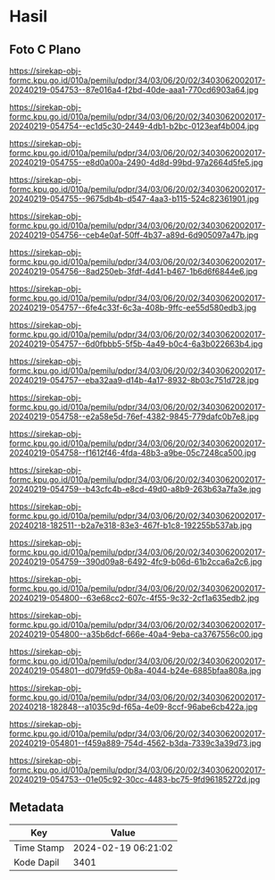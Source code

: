 # Hasil

## Foto C Plano

https://sirekap-obj-formc.kpu.go.id/010a/pemilu/pdpr/34/03/06/20/02/3403062002017-20240219-054753--87e016a4-f2bd-40de-aaa1-770cd6903a64.jpg

https://sirekap-obj-formc.kpu.go.id/010a/pemilu/pdpr/34/03/06/20/02/3403062002017-20240219-054754--ec1d5c30-2449-4db1-b2bc-0123eaf4b004.jpg

https://sirekap-obj-formc.kpu.go.id/010a/pemilu/pdpr/34/03/06/20/02/3403062002017-20240219-054755--e8d0a00a-2490-4d8d-99bd-97a2664d5fe5.jpg

https://sirekap-obj-formc.kpu.go.id/010a/pemilu/pdpr/34/03/06/20/02/3403062002017-20240219-054755--9675db4b-d547-4aa3-b115-524c82361901.jpg

https://sirekap-obj-formc.kpu.go.id/010a/pemilu/pdpr/34/03/06/20/02/3403062002017-20240219-054756--ceb4e0af-50ff-4b37-a89d-6d905097a47b.jpg

https://sirekap-obj-formc.kpu.go.id/010a/pemilu/pdpr/34/03/06/20/02/3403062002017-20240219-054756--8ad250eb-3fdf-4d41-b467-1b6d6f6844e6.jpg

https://sirekap-obj-formc.kpu.go.id/010a/pemilu/pdpr/34/03/06/20/02/3403062002017-20240219-054757--6fe4c33f-6c3a-408b-9ffc-ee55d580edb3.jpg

https://sirekap-obj-formc.kpu.go.id/010a/pemilu/pdpr/34/03/06/20/02/3403062002017-20240219-054757--6d0fbbb5-5f5b-4a49-b0c4-6a3b022663b4.jpg

https://sirekap-obj-formc.kpu.go.id/010a/pemilu/pdpr/34/03/06/20/02/3403062002017-20240219-054757--eba32aa9-d14b-4a17-8932-8b03c751d728.jpg

https://sirekap-obj-formc.kpu.go.id/010a/pemilu/pdpr/34/03/06/20/02/3403062002017-20240219-054758--e2a58e5d-76ef-4382-9845-779dafc0b7e8.jpg

https://sirekap-obj-formc.kpu.go.id/010a/pemilu/pdpr/34/03/06/20/02/3403062002017-20240219-054758--f1612f46-4fda-48b3-a9be-05c7248ca500.jpg

https://sirekap-obj-formc.kpu.go.id/010a/pemilu/pdpr/34/03/06/20/02/3403062002017-20240219-054759--b43cfc4b-e8cd-49d0-a8b9-263b63a7fa3e.jpg

https://sirekap-obj-formc.kpu.go.id/010a/pemilu/pdpr/34/03/06/20/02/3403062002017-20240218-182511--b2a7e318-83e3-467f-b1c8-192255b537ab.jpg

https://sirekap-obj-formc.kpu.go.id/010a/pemilu/pdpr/34/03/06/20/02/3403062002017-20240219-054759--390d09a8-6492-4fc9-b06d-61b2cca6a2c6.jpg

https://sirekap-obj-formc.kpu.go.id/010a/pemilu/pdpr/34/03/06/20/02/3403062002017-20240219-054800--63e68cc2-607c-4f55-9c32-2cf1a635edb2.jpg

https://sirekap-obj-formc.kpu.go.id/010a/pemilu/pdpr/34/03/06/20/02/3403062002017-20240219-054800--a35b6dcf-666e-40a4-9eba-ca3767556c00.jpg

https://sirekap-obj-formc.kpu.go.id/010a/pemilu/pdpr/34/03/06/20/02/3403062002017-20240219-054801--d079fd59-0b8a-4044-b24e-6885bfaa808a.jpg

https://sirekap-obj-formc.kpu.go.id/010a/pemilu/pdpr/34/03/06/20/02/3403062002017-20240218-182848--a1035c9d-f65a-4e09-8ccf-96abe6cb422a.jpg

https://sirekap-obj-formc.kpu.go.id/010a/pemilu/pdpr/34/03/06/20/02/3403062002017-20240219-054801--f459a889-754d-4562-b3da-7339c3a39d73.jpg

https://sirekap-obj-formc.kpu.go.id/010a/pemilu/pdpr/34/03/06/20/02/3403062002017-20240219-054753--01e05c92-30cc-4483-bc75-9fd96185272d.jpg


## Metadata

| Key        | Value               |
| ---------- | ------------------- |
| Time Stamp | 2024-02-19 06:21:02 |
| Kode Dapil | 3401                |



